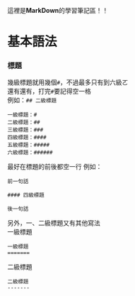 這裡是**MarkDown**的學習筆記區！！

# 基本語法

### 標題

幾級標題就用幾個`#`，不過最多只有到六級ㄛ<br>
還有還有，打完`#`要記得空一格<br>
例如：`## 二級標題`

```
一級標題：#
二級標題：##
三級標題：###
四級標題：####
五級標題：#####
六級標題：######
```
最好在標題的前後都空一行
例如：
```
前一句話
  
#### 四級標題
  
後一句話
```
另外，一、二級標題又有其他寫法<BR>
一級標題
```
一級標題
=======
```
二級標題
  ```
  二級標題
  -------
  ```
  
  
  
